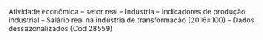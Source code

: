 Atividade econômica – setor real – Indústria – Indicadores de produção industrial - Salário real na indústria de transformação (2016=100) - Dados dessazonalizados (Cod 28559)
